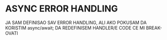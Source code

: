 # ASYNC ERROR HANDLING

JA SAM DEFINISAO SAV ERROR HANDLING, ALI AKO POKUSAM DA KORISTIM async/await; DA REDEFINISEM HANDLER/E CODE CE MI BREAK-OVATI
